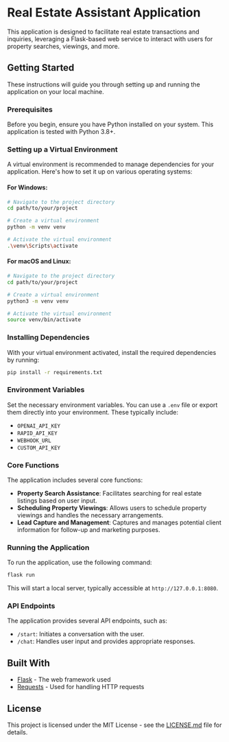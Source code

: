 
# Real Estate Assistant Application

This application is designed to facilitate real estate transactions and inquiries, leveraging a Flask-based web service to interact with users for property searches, viewings, and more.

## Getting Started

These instructions will guide you through setting up and running the application on your local machine.

### Prerequisites

Before you begin, ensure you have Python installed on your system. This application is tested with Python 3.8+.

### Setting up a Virtual Environment

A virtual environment is recommended to manage dependencies for your application. Here's how to set it up on various operating systems:

#### For Windows:

```bash
# Navigate to the project directory
cd path/to/your/project

# Create a virtual environment
python -m venv venv

# Activate the virtual environment
.\venv\Scripts\activate
```

#### For macOS and Linux:

```bash
# Navigate to the project directory
cd path/to/your/project

# Create a virtual environment
python3 -m venv venv

# Activate the virtual environment
source venv/bin/activate
```

### Installing Dependencies

With your virtual environment activated, install the required dependencies by running:

```bash
pip install -r requirements.txt
```

### Environment Variables

Set the necessary environment variables. You can use a `.env` file or export them directly into your environment. These typically include:

- `OPENAI_API_KEY`
- `RAPID_API_KEY`
- `WEBHOOK_URL`
- `CUSTOM_API_KEY`

### Core Functions

The application includes several core functions:

- **Property Search Assistance**: Facilitates searching for real estate listings based on user input.
- **Scheduling Property Viewings**: Allows users to schedule property viewings and handles the necessary arrangements.
- **Lead Capture and Management**: Captures and manages potential client information for follow-up and marketing purposes.

### Running the Application

To run the application, use the following command:

```bash
flask run
```

This will start a local server, typically accessible at `http://127.0.0.1:8080`.

### API Endpoints

The application provides several API endpoints, such as:

- `/start`: Initiates a conversation with the user.
- `/chat`: Handles user input and provides appropriate responses.


## Built With

- [Flask](https://flask.palletsprojects.com/) - The web framework used
- [Requests](https://docs.python-requests.org/) - Used for handling HTTP requests


## License

This project is licensed under the MIT License - see the [LICENSE.md](LICENSE.md) file for details.


